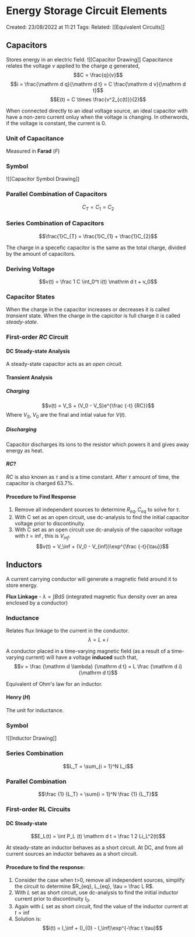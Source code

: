 # Energy Storage Circuit Elements
Created: 23/08/2022 at 11:21
Tags: 
Related: [[Equivalent Circuits]]

## Capacitors
Stores energy in an electric field. 
![[Capacitor Drawing]]
Capacitance relates the voltage $v$ applied to the charge $q$ generated,
$$C = \frac{q}{v}$$
$$i = \frac{\mathrm d q}{\mathrm d t} = C \frac{\mathrm d v}{\mathrm d t}$$
$$E(t) = C \times \frac{v^2_{c(t)}}{2}$$

When connected directly to an ideal voltage source, an ideal capacitor with have a non-zero current onluy when the voltage is changing.
In otherwords, if the voltage is constant, the current is 0.

### Unit of Capacitance
Measured in **Farad** $(F)$

### Symbol
![[Capacitor Symbol Drawing]]

### Parallel Combination of Capacitors
$$C_{T} = C_{1} = C_{2}$$

### Series Combination of Capacitors
$$\frac{1}C_{T} = \frac{1}C_{1} + \frac{1}C_{2}$$

The charge in a specefic capacitor is the same as the total charge, divided by the amount of capacitors.

### Deriving Voltage
$$v(t) = \frac 1 C \int_0^t i(t) \mathrm d t + v_0$$

### Capacitor States
When the charge in the capacitor increases or decreases it is called *transient* state.
When the charge in the capicitor is full charge it is called *steady-state*.

### First-order $RC$ Circuit
#### DC Steady-state Analysis
A steady-state capacitor acts as an *open circuit*.

#### Transient Analysis
##### Charging
$$v(t) = V_S + (V_0 - V_S)e^{\frac {-t} {RC}}$$
Where $V_S$, $V_0$ are the final and intial value for $V(t)$.

##### Discharging
Capacitor discharges its ions to the resistor which powers it and gives away energy as heat.

#### $RC$?
$RC$ is also known as $\tau$ and is a time constant. After $\tau$ amount of time, the capacitor is charged 63.7%.

#### Procedure to Find Response
1. Remove all independent sources to determine $R_{eq}, C_{eq}$ to solve for $\tau$.
2. With C set as an open circuit, use dc-analysis to find the initial capacitor voltage prior to discontinuity.
3. With C set as an open circuit use dc-analysis of the capacitor voltage with $t = \inf$, this is $V_{inf}$.
$$v(t) = V_\inf + (V_0 - V_{inf})\exp^{\frac {-t}{\tau}}$$

## Inductors
A current carrying conductor will generate a magnetic field around it to store energy.

**Flux Linkage** - $\lambda= \int B \mathrm d S$ (integrated magnetic flux density over an area enclosed by a conductor)

### Inductance
Relates flux linkage to the current in the conductor.
$$\lambda = L \times i$$

A conductor placed in a time-varying magnetic field (as a result of a time-varying current) will have a voltage **induced** such that,
$$v = \frac {\mathrm d \lambda} {\mathrm d t} = L \frac {\mathrm d i} {\mathrm d t}$$

Equivalent of Ohm's law for an inductor.

#### Henry $(H)$
The unit for inductance.

### Symbol
![[Inductor Drawing]]

### Series Combination
$$L_T = \sum_{i = 1}^N L_i$$

### Parallel Combination
$$\frac {1} {L_T} = \sum{i = 1}^N \frac {1} {L_T}$$

### First-order RL Circuits
#### DC Steady-state
$$E_L(t) = \int P_L (t) \mathrm d t = \frac 1 2 Li_L^2(t)$$

At steady-state an inductor behaves as a short circuit.
At DC, and from all current sources an inductor behaves as a short circuit.

#### Procedure to find the response:
1. Consider the case when t>0, remove all independent sources, simplify the circuit to determine $R_{eq}, L_{eq}, \tau = \frac L R$.
2. With $L$ set as short circuit, use dc-analysis to find the initial inductor current prior to discontinuity $I_0$.
3. Again with $L$ set as short circuit, find the value of the inductor current at $t = \inf$
4. Solution is:
$$i(t) = I_\inf + (I_{0} - I_\inf)\exp^{-\frac t \tau}$$
